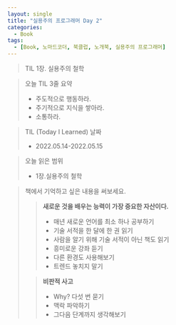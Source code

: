 ```yaml
---
layout: single
title: "실용주의 프로그래머 Day 2"
categories:
  - Book
tags:
  - [Book, 노마드코더, 북클럽, 노개북, 실용주의 프로그래머]
---
```


> TIL 1장. 실용주의 철학

> 오늘 TIL 3줄 요약
> - 주도적으로 행동하라.
> - 주기적으로 지식을 쌓아라.
> - 소통하라.

> TIL (Today I Learned) 날짜
> - 2022.05.14-2022.05.15

> 오늘 읽은 범위
> - 1장.실용주의 철학

> 책에서 기억하고 싶은 내용을 써보세요.
> > **새로운 것을 배우는 능력이 가장 중요한 자산이다.**
> > - 매년 새로운 언어를 최소 하나 공부하기
> > - 기술 서적을 한 달에 한 권 읽기
> > - 사람을 알기 위해 기술 서적이 아닌 책도 읽기
> > - 흥미로운 강좌 듣기
> > - 다른 환경도 사용해보기
> > - 트렌드 놓치지 말기
> 
> > **비판적 사고**
> > - Why? 다섯 번 묻기
> > - 맥락 파악하기
> > - 그다음 단계까지 생각해보기
